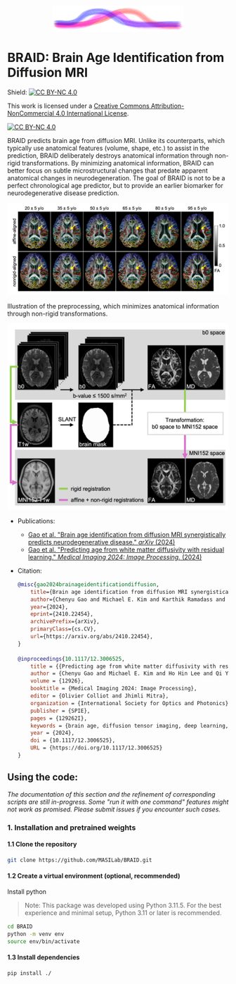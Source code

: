 <p align="center">
    <img src="figures/logo.PNG" alt="braid" width="300">
</p>

# BRAID: Brain Age Identification from Diffusion MRI

Shield: [![CC BY-NC 4.0][cc-by-nc-shield]][cc-by-nc]

This work is licensed under a
[Creative Commons Attribution-NonCommercial 4.0 International License][cc-by-nc].

[![CC BY-NC 4.0][cc-by-nc-image]][cc-by-nc]

[cc-by-nc]: https://creativecommons.org/licenses/by-nc/4.0/
[cc-by-nc-image]: https://licensebuttons.net/l/by-nc/4.0/88x31.png
[cc-by-nc-shield]: https://img.shields.io/badge/License-CC%20BY--NC%204.0-lightgrey.svg

BRAID predicts brain age from diffusion MRI. Unlike its counterparts, which typically use anatomical features (volume, shape, etc.) to assist in the prediction, BRAID deliberately destroys anatomical information through non-rigid transformations. By minimizing anatomical information, BRAID can better focus on subtle microstructural changes that predate apparent anatomical changes in neurodegeneration. The goal of BRAID is not to be a perfect chronological age predictor, but to provide an earlier biomarker for neurodegenerative disease prediction.

<div align="center">
    <img src="figures/warp_brain.png" alt="warp brain" width="650"/>
</div>

Illustration of the preprocessing, which minimizes anatomical information through non-rigid transformations.

<div align="center">
    <img src="figures/preprocessing.png" alt="preprocessing" width="650"/>
</div>

- Publications:
    - [Gao et al. "Brain age identification from diffusion MRI synergistically predicts neurodegenerative disease." *arXiv* (2024)](https://arxiv.org/abs/2410.22454)
    - [Gao et al. "Predicting age from white matter diffusivity with residual learning." *Medical Imaging 2024: Image Processing.* (2024)](https://www.spiedigitallibrary.org/conference-proceedings-of-spie/12926/129262I/Predicting-age-from-white-matter-diffusivity-with-residual-learning/10.1117/12.3006525.full)

- Citation:
    ```bibtex
    @misc{gao2024brainageidentificationdiffusion,
        title={Brain age identification from diffusion MRI synergistically predicts neurodegenerative disease}, 
        author={Chenyu Gao and Michael E. Kim and Karthik Ramadass and Praitayini Kanakaraj and Aravind R. Krishnan and Adam M. Saunders and Nancy R. Newlin and Ho Hin Lee and Qi Yang and Warren D. Taylor and Brian D. Boyd and Lori L. Beason-Held and Susan M. Resnick and Lisa L. Barnes and David A. Bennett and Katherine D. Van Schaik and Derek B. Archer and Timothy J. Hohman and Angela L. Jefferson and Ivana Išgum and Daniel Moyer and Yuankai Huo and Kurt G. Schilling and Lianrui Zuo and Shunxing Bao and Nazirah Mohd Khairi and Zhiyuan Li and Christos Davatzikos and Bennett A. Landman},
        year={2024},
        eprint={2410.22454},
        archivePrefix={arXiv},
        primaryClass={cs.CV},
        url={https://arxiv.org/abs/2410.22454}, 
    }

    @inproceedings{10.1117/12.3006525,
        title = {{Predicting age from white matter diffusivity with residual learning}},
        author = {Chenyu Gao and Michael E. Kim and Ho Hin Lee and Qi Yang and Nazirah Mohd Khairi and Praitayini Kanakaraj and Nancy R. Newlin and Derek B. Archer and Angela L. Jefferson and Warren D. Taylor and Brian D. Boyd and Lori L. Beason-Held and Susan M. Resnick and Yuankai Huo and Katherine D. Van Schaik and Kurt G. Schilling and Daniel Moyer and Ivana Išgum and Bennett A. Landman},
        volume = {12926},
        booktitle = {Medical Imaging 2024: Image Processing},
        editor = {Olivier Colliot and Jhimli Mitra},
        organization = {International Society for Optics and Photonics},
        publisher = {SPIE},
        pages = {129262I},
        keywords = {brain age, diffusion tensor imaging, deep learning, convolutional neural networks},
        year = {2024},
        doi = {10.1117/12.3006525},
        URL = {https://doi.org/10.1117/12.3006525}
    }
    ```

## Using the code:
*The documentation of this section and the refinement of corresponding scripts are still in-progress. Some "run it with one command" features might not work as promised. Please submit issues if you encounter such cases.*

### 1. Installation and pretrained weights
#### 1.1 Clone the repository
```bash
git clone https://github.com/MASILab/BRAID.git
```
#### 1.2 Create a virtual environment (optional, recommended)

Install python 
> Note: This package was developed using Python 3.11.5. For the best experience and minimal setup, Python 3.11 or later is recommended.

```bash
cd BRAID
python -m venv env
source env/bin/activate
```

#### 1.3 Install dependencies
```bash
pip install ./
```